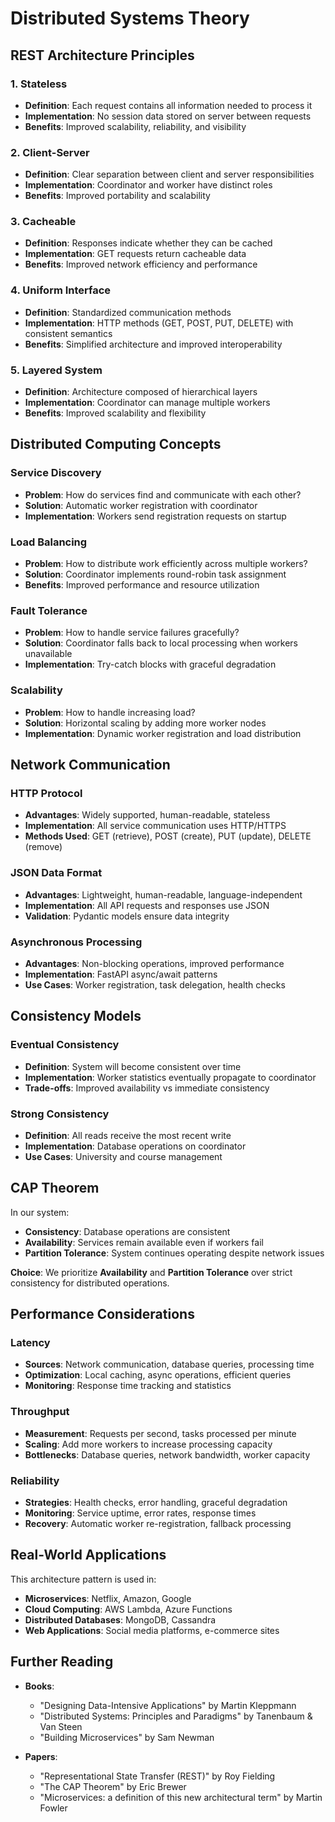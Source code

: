 # Distributed Systems Theory

## REST Architecture Principles

### 1. Stateless
- **Definition**: Each request contains all information needed to process it
- **Implementation**: No session data stored on server between requests
- **Benefits**: Improved scalability, reliability, and visibility

### 2. Client-Server
- **Definition**: Clear separation between client and server responsibilities
- **Implementation**: Coordinator and worker have distinct roles
- **Benefits**: Improved portability and scalability

### 3. Cacheable  
- **Definition**: Responses indicate whether they can be cached
- **Implementation**: GET requests return cacheable data
- **Benefits**: Improved network efficiency and performance

### 4. Uniform Interface
- **Definition**: Standardized communication methods
- **Implementation**: HTTP methods (GET, POST, PUT, DELETE) with consistent semantics
- **Benefits**: Simplified architecture and improved interoperability

### 5. Layered System
- **Definition**: Architecture composed of hierarchical layers
- **Implementation**: Coordinator can manage multiple workers
- **Benefits**: Improved scalability and flexibility

## Distributed Computing Concepts

### Service Discovery
- **Problem**: How do services find and communicate with each other?
- **Solution**: Automatic worker registration with coordinator
- **Implementation**: Workers send registration requests on startup

### Load Balancing
- **Problem**: How to distribute work efficiently across multiple workers?
- **Solution**: Coordinator implements round-robin task assignment
- **Benefits**: Improved performance and resource utilization

### Fault Tolerance
- **Problem**: How to handle service failures gracefully?
- **Solution**: Coordinator falls back to local processing when workers unavailable
- **Implementation**: Try-catch blocks with graceful degradation

### Scalability
- **Problem**: How to handle increasing load?
- **Solution**: Horizontal scaling by adding more worker nodes
- **Implementation**: Dynamic worker registration and load distribution

## Network Communication

### HTTP Protocol
- **Advantages**: Widely supported, human-readable, stateless
- **Implementation**: All service communication uses HTTP/HTTPS
- **Methods Used**: GET (retrieve), POST (create), PUT (update), DELETE (remove)

### JSON Data Format
- **Advantages**: Lightweight, human-readable, language-independent
- **Implementation**: All API requests and responses use JSON
- **Validation**: Pydantic models ensure data integrity

### Asynchronous Processing
- **Advantages**: Non-blocking operations, improved performance
- **Implementation**: FastAPI async/await patterns
- **Use Cases**: Worker registration, task delegation, health checks

## Consistency Models

### Eventual Consistency
- **Definition**: System will become consistent over time
- **Implementation**: Worker statistics eventually propagate to coordinator
- **Trade-offs**: Improved availability vs immediate consistency

### Strong Consistency
- **Definition**: All reads receive the most recent write
- **Implementation**: Database operations on coordinator
- **Use Cases**: University and course management

## CAP Theorem

In our system:
- **Consistency**: Database operations are consistent
- **Availability**: Services remain available even if workers fail
- **Partition Tolerance**: System continues operating despite network issues

**Choice**: We prioritize **Availability** and **Partition Tolerance** over strict consistency for distributed operations.

## Performance Considerations

### Latency
- **Sources**: Network communication, database queries, processing time
- **Optimization**: Local caching, async operations, efficient queries
- **Monitoring**: Response time tracking and statistics

### Throughput
- **Measurement**: Requests per second, tasks processed per minute
- **Scaling**: Add more workers to increase processing capacity
- **Bottlenecks**: Database queries, network bandwidth, worker capacity

### Reliability
- **Strategies**: Health checks, error handling, graceful degradation
- **Monitoring**: Service uptime, error rates, response times
- **Recovery**: Automatic worker re-registration, fallback processing

## Real-World Applications

This architecture pattern is used in:
- **Microservices**: Netflix, Amazon, Google
- **Cloud Computing**: AWS Lambda, Azure Functions
- **Distributed Databases**: MongoDB, Cassandra
- **Web Applications**: Social media platforms, e-commerce sites

## Further Reading

- **Books**:
  - "Designing Data-Intensive Applications" by Martin Kleppmann
  - "Distributed Systems: Principles and Paradigms" by Tanenbaum & Van Steen
  - "Building Microservices" by Sam Newman

- **Papers**:
  - "Representational State Transfer (REST)" by Roy Fielding
  - "The CAP Theorem" by Eric Brewer
  - "Microservices: a definition of this new architectural term" by Martin Fowler
